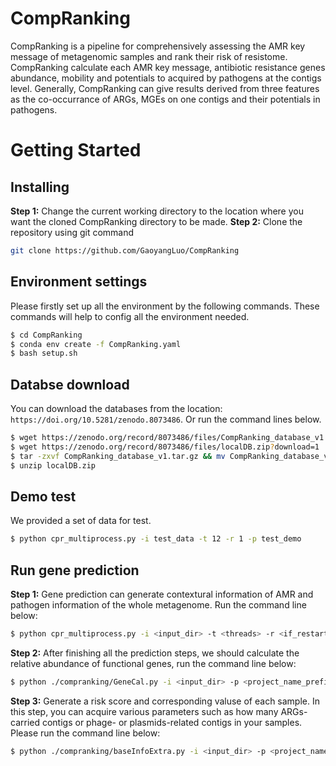 # CompRanking

CompRanking is a pipeline for comprehensively assessing the AMR key message of metagenomic samples and rank their risk of resistome. CompRanking calculate each AMR key message, antibiotic resistance genes abundance, mobility and potentials to acquired by pathogens at the contigs level. Generally, CompRanking can give results derived from three features as the co-occurrance of ARGs, MGEs on one contigs and their potentials in pathogens.

# Getting Started
## Installing
**Step 1:** Change the current working directory to the location where you want the cloned CompRanking directory to be made. **Step 2:** Clone the repository using git command
```sh
git clone https://github.com/GaoyangLuo/CompRanking
```

## Environment settings
Please firstly set up all the environment by the following commands. These commands will help to config all the environment needed.
```sh
$ cd CompRanking
$ conda env create -f CompRanking.yaml
$ bash setup.sh
```

## Databse download
You can download the databases from the location: `https://doi.org/10.5281/zenodo.8073486`. Or run the command lines below.
```sh
$ wget https://zenodo.org/record/8073486/files/CompRanking_database_v1.tar.gz?download=1
$ wget https://zenodo.org/record/8073486/files/localDB.zip?download=1
$ tar -zxvf CompRanking_database_v1.tar.gz && mv CompRanking_database_v1.tar.gz databases
$ unzip localDB.zip
```

## Demo test
We provided a set of data for test.
```sh
$ python cpr_multiprocess.py -i test_data -t 12 -r 1 -p test_demo
``` 

## Run gene prediction
**Step 1:** Gene prediction can generate contextural information of AMR and pathogen information of the whole metagenome. Run the command line below:
```sh
$ python cpr_multiprocess.py -i <input_dir> -t <threads> -r <if_restart> -p <project_name_prefix>
``` 

**Step 2:** After finishing all the prediction steps, we should calculate the relative abundance of functional genes, run the command line below:
```sh
$ python ./compranking/GeneCal.py -i <input_dir> -p <project_name_prefix>
```
**Step 3:** Generate a risk score and corresponding valuse of each sample. In this step, you can acquire various parameters such as how many ARGs-carried contigs or phage- or plasmids-related contigs in your samples. Please run the command line below:
```sh
$ python ./compranking/baseInfoExtra.py -i <input_dir> -p <project_name_prefix>
```
